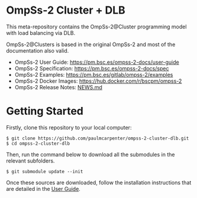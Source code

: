 # OmpSs-2 Cluster + DLB

This meta-repository contains the OmpSs-2@Cluster programming model with load
balancing via DLB.

OmpSs-2@Clusters is based in the original OmpSs-2 and most of the documentation also valid.

* OmpSs-2 User Guide: https://pm.bsc.es/ompss-2-docs/user-guide
* OmpSs-2 Specification: https://pm.bsc.es/ompss-2-docs/spec
* OmpSs-2 Examples: https://pm.bsc.es/gitlab/ompss-2/examples
* OmpSs-2 Docker Images: https://hub.docker.com/r/bscpm/ompss-2
* OmpSs-2 Release Notes: [NEWS.md](./NEWS.md)

# Getting Started

Firstly, clone this repository to your local computer:

```
$ git clone https://github.com/paulmcarpenter/ompss-2-cluster-dlb.git
$ cd ompss-2-cluster-dlb
```

Then, run the command below to download all the submodules in the relevant 
subfolders.

```
$ git submodule update --init
```

Once these sources are downloaded, follow the installation instructions that are
detailed in the [User Guide](https://pm.bsc.es/ompss-2-docs/user-guide).

